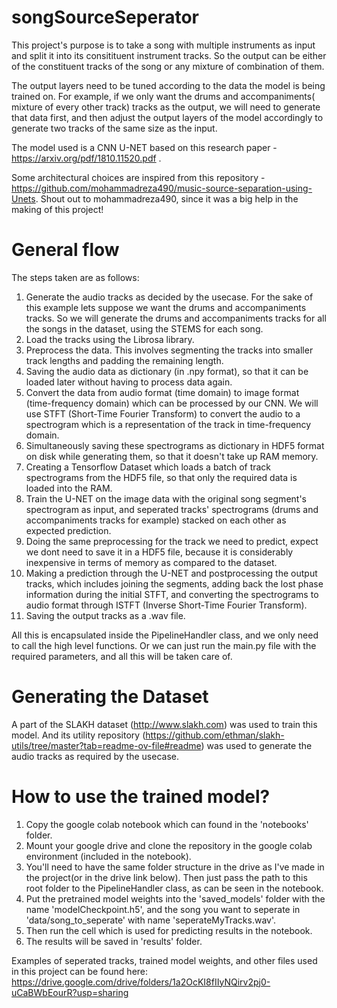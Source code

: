 # songSourceSeperator
This project's purpose is to take a song with multiple instruments as input and split it into its consitituent instrument tracks. So the output can be either of the constituent tracks of the song or any mixture of combination of them.

The output layers need to be tuned according to the data the model is being trained on. For example, if we only want the drums and accompaniments( mixture of every other track) tracks as the output, we will need to generate that data first, and then adjust the output layers of the model accordingly to generate two tracks of the same size as the input.

The model used is a CNN U-NET based on this research paper - https://arxiv.org/pdf/1810.11520.pdf .

Some architectural choices are inspired from this repository - https://github.com/mohammadreza490/music-source-separation-using-Unets. Shout out to mohammadreza490, since it was a big help in the making of this project!

# General flow
The steps taken are as follows:
1. Generate the audio tracks as decided by the usecase. For the sake of this example lets suppose we want the drums and accompaniments tracks. So we will generate the drums and accompaniments tracks for all the songs in the dataset, using the STEMS for each song.
2. Load the tracks using the Librosa library.
3. Preprocess the data. This involves segmenting the tracks into smaller track lengths and padding the remaining length.
4. Saving the audio data as dictionary (in .npy format), so that it can be loaded later without having to process data again.
5. Convert the data from audio format (time domain) to image format (time-frequency domain) which can be processed by our CNN. We will use STFT (Short-Time Fourier Transform) to convert the audio to a spectrogram which is a representation of the track in time-frequency domain.
6. Simultaneously saving these spectrograms as dictionary in HDF5 format on disk while generating them, so that it doesn't take up RAM memory.
7. Creating a Tensorflow Dataset which loads a batch of track spectrograms from the HDF5 file, so that only the required data is loaded into the RAM.
8. Train the U-NET on the image data with the original song segment's spectrogram as input, and seperated tracks' spectrograms (drums and accompaniments tracks for example) stacked on each other as expected prediction.
9. Doing the same preprocessing for the track we need to predict, expect we dont need to save it in a HDF5 file, because it is considerably inexpensive in terms of memory as compared to the dataset.
10. Making a prediction through the U-NET and postprocessing the output tracks, which includes joining the segments, adding back the lost phase information during the initial STFT, and converting the spectrograms to audio format through ISTFT (Inverse Short-Time Fourier Transform).
11. Saving the output tracks as a .wav file.

All this is encapsulated inside the PipelineHandler class, and we only need to call the high level functions. Or we can just run the main.py file with the required parameters, and all this will be taken care of.

# Generating the Dataset
A part of the SLAKH dataset (http://www.slakh.com) was used to train this model. And its utility repository (https://github.com/ethman/slakh-utils/tree/master?tab=readme-ov-file#readme) was used to generate the audio tracks as required by the usecase.

# How to use the trained model?
1. Copy the google colab notebook which can found in the 'notebooks' folder.
2. Mount your google drive and clone the repository in the google colab environment (included in the notebook).
3. You'll need to have the same folder structure in the drive as I've made in the project(or in the drive link below). Then just pass the path to this root folder to the PipelineHandler class, as can be seen in the notebook.
4. Put the pretrained model weights into the 'saved_models' folder with the name 'modelCheckpoint.h5', and the song you want to seperate in 'data/song_to_seperate' with name 'seperateMyTracks.wav'.
5. Then run the cell which is used for predicting results in the notebook.
6. The results will be saved in 'results' folder.

Examples of seperated tracks, trained model weights, and other files used in this project can be found here: https://drive.google.com/drive/folders/1a2OcKI8fIIyNQirv2pj0-uCaBWbEourR?usp=sharing

